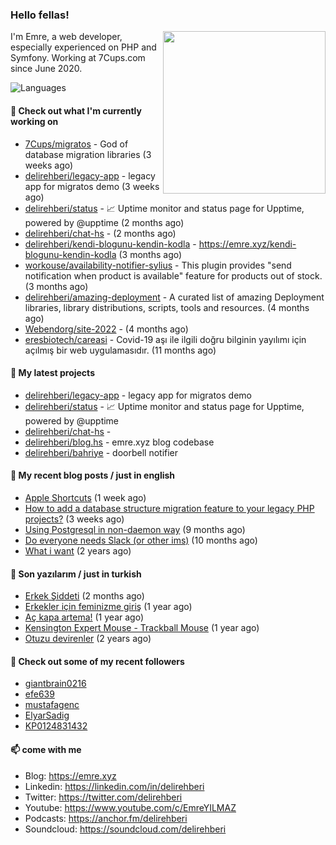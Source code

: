 <h3>Hello fellas!</h3>
 

<img align="right" src="https://media.giphy.com/media/ZE6HYckyroMWwSp11C/giphy-downsized.gif" width="260">

I'm Emre, a web developer, especially experienced on PHP and Symfony. Working at 7Cups.com since June 2020. 

![Languages](https://github-readme-stats.vercel.app/api/top-langs/?username=delirehberi&layout=compact)

#### 👷 Check out what I'm currently working on

- [7Cups/migratos](https://github.com/7Cups/migratos) - God of database migration libraries (3 weeks ago)
- [delirehberi/legacy-app](https://github.com/delirehberi/legacy-app) - legacy app for migratos demo (3 weeks ago)
- [delirehberi/status](https://github.com/delirehberi/status) - 📈 Uptime monitor and status page for Upptime, powered by @upptime (2 months ago)
- [delirehberi/chat-hs](https://github.com/delirehberi/chat-hs) -  (2 months ago)
- [delirehberi/kendi-blogunu-kendin-kodla](https://github.com/delirehberi/kendi-blogunu-kendin-kodla) - https://emre.xyz/kendi-blogunu-kendin-kodla (3 months ago)
- [workouse/availability-notifier-sylius](https://github.com/workouse/availability-notifier-sylius) - This plugin provides &#34;send notification when product is available&#34; feature for products out of stock. (3 months ago)
- [delirehberi/amazing-deployment](https://github.com/delirehberi/amazing-deployment) - A curated list of amazing Deployment libraries, library distributions, scripts, tools and resources. (4 months ago)
- [Webendorg/site-2022](https://github.com/Webendorg/site-2022) -  (4 months ago)
- [eresbiotech/careasi](https://github.com/eresbiotech/careasi) - Covid-19 aşı ile ilgili doğru bilginin yayılımı için açılmış bir web uygulamasıdır. (11 months ago)

#### 🌱 My latest projects

- [delirehberi/legacy-app](https://github.com/delirehberi/legacy-app) - legacy app for migratos demo
- [delirehberi/status](https://github.com/delirehberi/status) - 📈 Uptime monitor and status page for Upptime, powered by @upptime
- [delirehberi/chat-hs](https://github.com/delirehberi/chat-hs) - 
- [delirehberi/blog.hs](https://github.com/delirehberi/blog.hs) - emre.xyz blog codebase 
- [delirehberi/bahriye](https://github.com/delirehberi/bahriye) - doorbell notifier

#### 📜 My recent blog posts / just in english

- [Apple Shortcuts](https://emre.xyz/apple-shortcuts) (1 week ago)
- [How to add a database structure migration feature to your legacy PHP projects?](https://emre.xyz/how-to-add-a-database-structure-migration-feature-to-your-legacy-php-projects) (3 weeks ago)
- [Using Postgresql in non-daemon way](https://emre.xyz/using-postgresql-in-non-daemon-way) (9 months ago)
- [Do everyone needs Slack (or other ims)](https://emre.xyz/do-everyone-needs-slack-or-other-ims) (10 months ago)
- [What i want](https://emre.xyz/what-i-want) (2 years ago)

#### 📜 Son yazılarım / just in turkish

- [Erkek Şiddeti](https://emre.xyz/erkek-siddeti) (2 months ago)
- [Erkekler için feminizme giriş](https://emre.xyz/erkekler-icin-feminizme-giris) (1 year ago)
- [Aç kapa artema!](https://emre.xyz/ac-kapa-artema) (1 year ago)
- [Kensington Expert Mouse - Trackball Mouse](https://emre.xyz/kensington-expert-mouse-trackball-mouse) (1 year ago)
- [Otuzu devirenler](https://emre.xyz/otuzu-devirenler) (2 years ago)

#### 👯 Check out some of my recent followers

- [giantbrain0216](https://github.com/giantbrain0216)
- [efe639](https://github.com/efe639)
- [mustafagenc](https://github.com/mustafagenc)
- [ElyarSadig](https://github.com/ElyarSadig)
- [KP0124831432](https://github.com/KP0124831432)

#### 📫 come with me

- Blog: https://emre.xyz
- Linkedin: https://linkedin.com/in/delirehberi
- Twitter: https://twitter.com/delirehberi
- Youtube: https://www.youtube.com/c/EmreYILMAZ
- Podcasts: https://anchor.fm/delirehberi
- Soundcloud: https://soundcloud.com/delirehberi


